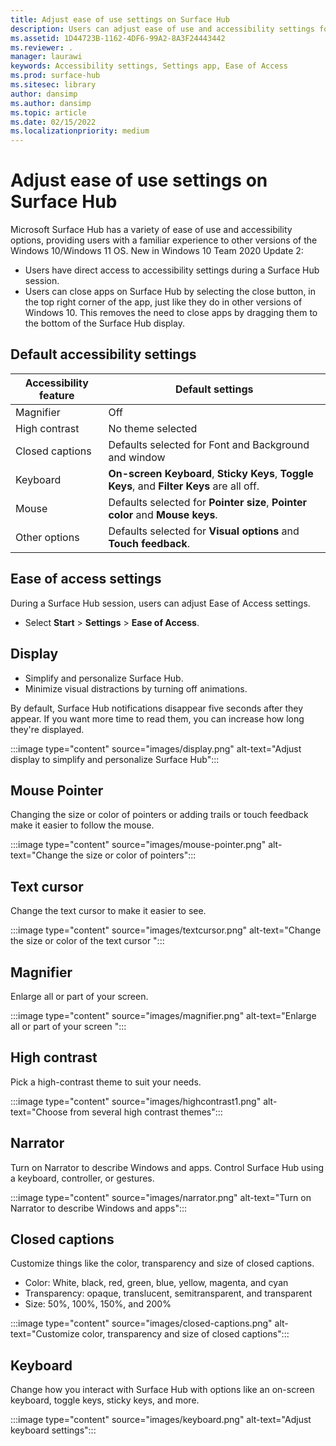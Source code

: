 ```yaml
---
title: Adjust ease of use settings on Surface Hub 
description: Users can adjust ease of use and accessibility settings for Microsoft Surface Hub.
ms.assetid: 1D44723B-1162-4DF6-99A2-8A3F24443442
ms.reviewer: .
manager: laurawi
keywords: Accessibility settings, Settings app, Ease of Access
ms.prod: surface-hub
ms.sitesec: library
author: dansimp
ms.author: dansimp
ms.topic: article
ms.date: 02/15/2022
ms.localizationpriority: medium
---
```


# Adjust ease of use settings on Surface Hub

Microsoft Surface Hub has a variety of ease of use and accessibility options, providing users with a familiar experience to other versions of the Windows 10/Windows 11 OS. New in Windows 10 Team 2020 Update 2:

- Users have direct access to accessibility settings during a Surface Hub session.
- Users can close apps on Surface Hub by selecting the close button, in the top right corner of the app, just like they do in other versions of Windows 10. This removes the need to close apps by dragging them to the bottom of the Surface Hub display. 

## Default accessibility settings

| Accessibility feature | Default settings  |
| --------------------- | ----------------- |
| Magnifier             | Off               |
| High contrast         | No theme selected |
| Closed captions       | Defaults selected for Font and Background and window |
| Keyboard              | **On-screen Keyboard**, **Sticky Keys**, **Toggle Keys**, and **Filter Keys** are all off. |
| Mouse                 | Defaults selected for **Pointer size**, **Pointer color** and **Mouse keys**. |
| Other options         | Defaults selected for **Visual options** and **Touch feedback**. |

## Ease of access settings

During a Surface Hub session, users can adjust Ease of Access settings.

- Select **Start** > **Settings** > **Ease of Access**.

## Display

- Simplify and personalize Surface Hub.
- Minimize visual distractions by turning off animations.

By default, Surface Hub notifications disappear five seconds after they appear. If you want more time to read them, you can increase how long they're displayed.

 :::image type="content" source="images/display.png" alt-text="Adjust display to simplify and personalize Surface Hub":::

## Mouse Pointer

Changing the size or color of pointers or adding trails or touch feedback make it easier to follow the mouse.

:::image type="content" source="images/mouse-pointer.png" alt-text="Change the size or color of pointers":::

## Text cursor

Change the text cursor to make it easier to see.

:::image type="content" source="images/textcursor.png" alt-text="Change the size or color of the text cursor ":::

## Magnifier

Enlarge all or part of your screen.

 :::image type="content" source="images/magnifier.png" alt-text="Enlarge all or part of your screen ":::

## High contrast

Pick a high-contrast theme to suit your needs.

:::image type="content" source="images/highcontrast1.png" alt-text="Choose from several high contrast themes":::

## Narrator

Turn on Narrator to describe Windows and apps. Control Surface Hub using a keyboard, controller, or gestures.

:::image type="content" source="images/narrator.png" alt-text="Turn on Narrator to describe Windows and apps":::

## Closed captions

Customize things like the color, transparency and size of closed captions.

- Color: White, black, red, green, blue, yellow, magenta, and cyan
- Transparency: opaque, translucent, semitransparent, and transparent
- Size: 50%, 100%, 150%, and 200%

:::image type="content" source="images/closed-captions.png" alt-text="Customize color, transparency and size of closed captions":::

## Keyboard

Change how you interact with Surface Hub with options like an on-screen keyboard, toggle keys, sticky keys, and more.

:::image type="content" source="images/keyboard.png" alt-text="Adjust keyboard settings":::
